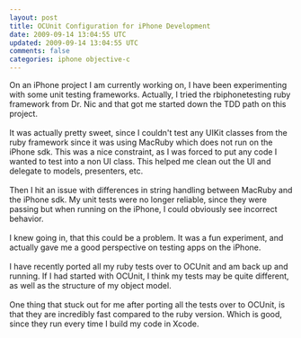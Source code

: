 ```yaml
---
layout: post
title: OCUnit Configuration for iPhone Development
date: 2009-09-14 13:04:55 UTC
updated: 2009-09-14 13:04:55 UTC
comments: false
categories: iphone objective-c
---
```


On an <span class="blsp-spelling-corrected" id="SPELLING_ERROR_0">iPhone</span> project I am currently working on, I have been experimenting with some unit testing frameworks.  Actually, I tried the <span class="blsp-spelling-error" id="SPELLING_ERROR_1">rbiphonetesting</span> ruby framework from Dr. <span class="blsp-spelling-error" id="SPELLING_ERROR_2">Nic</span> and that got me started down the TDD path on this project.<br /><br />It was actually pretty sweet, since I couldn't test any <span class="blsp-spelling-error" id="SPELLING_ERROR_3">UIKit</span> classes from the ruby framework since it was using <span class="blsp-spelling-error" id="SPELLING_ERROR_4">MacRuby</span> which does not run on the <span class="blsp-spelling-corrected" id="SPELLING_ERROR_5">iPhone</span> <span class="blsp-spelling-error" id="SPELLING_ERROR_6">sdk</span>.  This was a nice constraint, as I was forced to put any code I wanted to test into a non <span class="blsp-spelling-error" id="SPELLING_ERROR_7">UI</span> class.  This helped me clean out the <span class="blsp-spelling-error" id="SPELLING_ERROR_8">UI</span> and delegate to models, presenters, etc.<br /><br />Then I hit an issue with differences in string handling between <span class="blsp-spelling-error" id="SPELLING_ERROR_9">MacRuby</span> and the <span class="blsp-spelling-corrected" id="SPELLING_ERROR_10">iPhone</span> <span class="blsp-spelling-error" id="SPELLING_ERROR_11">sdk</span>.  My unit tests were no longer reliable, since they were passing but when running on the <span class="blsp-spelling-corrected" id="SPELLING_ERROR_12">iPhone</span>, I could obviously see incorrect behavior.<br /><br />I knew going in, that this could be a problem.  It was a fun experiment, and actually gave me a good perspective on testing apps on the <span class="blsp-spelling-corrected" id="SPELLING_ERROR_13">iPhone</span>. <br /><br />I have recently ported all my ruby tests over to <span class="blsp-spelling-error" id="SPELLING_ERROR_14">OCUnit</span> and am back up and running.  If I had started with <span class="blsp-spelling-error" id="SPELLING_ERROR_15">OCUnit</span>, I think my tests may be quite <span class="blsp-spelling-corrected" id="SPELLING_ERROR_16">different</span>, as well as the structure of my object model.<br /><br />One thing that stuck out for me after porting all the tests over to <span class="blsp-spelling-error" id="SPELLING_ERROR_17">OCUnit</span>, is that they are incredibly fast compared to the ruby version.  Which is good, since they run every time I build my code in <span class="blsp-spelling-error" id="SPELLING_ERROR_18">Xcode</span>.